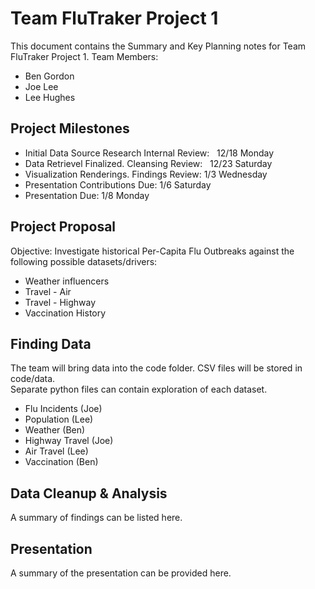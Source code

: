 # Team FluTraker Project 1

This document contains the Summary and Key Planning notes for Team FluTraker Project 1.
Team Members: 
* Ben Gordon
* Joe Lee
* Lee Hughes

## Project Milestones

*  Initial Data Source Research Internal Review:   12/18 Monday
*  Data Retrievel Finalized.  Cleansing Review:   12/23 Saturday
*  Visualization Renderings. Findings Review:  1/3 Wednesday
*  Presentation Contributions Due: 1/6 Saturday
*  Presentation Due:  1/8 Monday

## Project Proposal
Objective: Investigate historical Per-Capita Flu Outbreaks against the following possible datasets/drivers:
* Weather influencers
* Travel - Air
* Travel - Highway
* Vaccination History

## Finding Data
The team will bring data into the code folder.  CSV files will be stored in code/data.  
Separate python files can contain exploration of each dataset.  
* Flu Incidents (Joe)
* Population (Lee) 
* Weather (Ben)
* Highway Travel (Joe)
* Air Travel (Lee) 
* Vaccination (Ben)

## Data Cleanup &amp; Analysis

A summary of findings can be listed here.  

## Presentation

A summary of the presentation can be provided here.  
